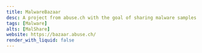 ```yaml
---
title: MalwareBazaar
desc: A project from abuse.ch with the goal of sharing malware samples with the infosec community.
tags: [Malware]
alts: [MalShare]
website: https://bazaar.abuse.ch/
render_with_liquid: false
---
```

